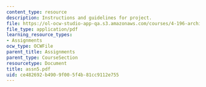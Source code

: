 ```yaml
---
content_type: resource
description: Instructions and guidelines for project.
file: https://ol-ocw-studio-app-qa.s3.amazonaws.com/courses/4-196-architecture-design-level-ii-cuba-studio-spring-2004/ce482692b4909f005f4b81cc9112e755_assn5.pdf
file_type: application/pdf
learning_resource_types:
- Assignments
ocw_type: OCWFile
parent_title: Assignments
parent_type: CourseSection
resourcetype: Document
title: assn5.pdf
uid: ce482692-b490-9f00-5f4b-81cc9112e755
---
```

